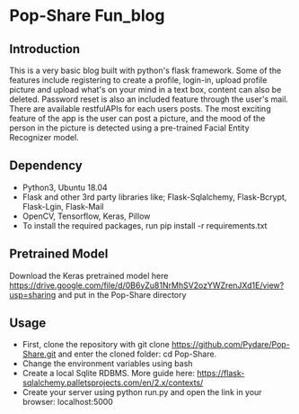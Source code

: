 # Pop-Share Fun_blog
## Introduction
This is a very basic blog built with python's flask framework. Some of the features include registering to create a profile, login-in, upload profile picture and upload what's on your mind in a text box, content can also be deleted. Password reset is also an included feature through the user's mail. There are available restfulAPIs for each users posts. The most exciting feature of the app is the user can post a picture, and the mood of the person in the picture is detected using a pre-trained Facial Entity Recognizer model.
## Dependency
- Python3, Ubuntu 18.04
- Flask and other 3rd party libraries like; Flask-Sqlalchemy, Flask-Bcrypt, Flask-Lgin, Flask-Mail
- OpenCV, Tensorflow, Keras, Pillow
- To install the required packages, run pip install -r requirements.txt
## Pretrained Model
Download the Keras pretrained model here https://drive.google.com/file/d/0B6yZu81NrMhSV2ozYWZrenJXd1E/view?usp=sharing and put in the Pop-Share directory
## Usage
- First, clone the repository with git clone https://github.com/Pydare/Pop-Share.git and enter the cloned folder: cd Pop-Share.
- Change the environment variables using bash
- Create a local Sqlite RDBMS. More guide here: https://flask-sqlalchemy.palletsprojects.com/en/2.x/contexts/
- Create your server using python run.py and open the link in your browser: localhost:5000
